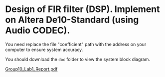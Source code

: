 # Design of FIR filter (DSP). Implement on Altera De10-Standard (using Audio CODEC). 

You need replace the file "coefficient" path with the address on your computer to ensure system accuracy.

You should download the `doc` folder to view the system block diagram. 


[Group10_Lab1_Report.pdf](report/Group10_Lab1_Report.pdf)
